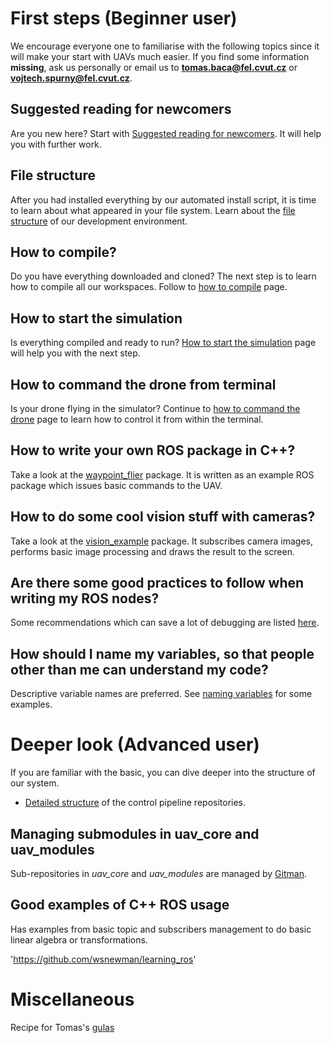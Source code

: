 # First steps (Beginner user)

We encourage everyone one to familiarise with the following topics since it will make your start with UAVs much easier.
If you find some information **missing**, ask us personally or email us to **tomas.baca@fel.cvut.cz** or **vojtech.spurny@fel.cvut.cz**.

## Suggested reading for newcomers

Are you new here? Start with [Suggested reading for newcomers](suggested-readings).
It will help you with further work.

## File structure

After you had installed everything by our automated install script, it is time to learn about what appeared in your file system.
Learn about the [file structure](file_structure) of our development environment.

## How to compile?

Do you have everything downloaded and cloned?
The next step is to learn how to compile all our workspaces.
Follow to [how to compile](how_to_compile) page.

## How to start the simulation

Is everything compiled and ready to run?
[How to start the simulation](how_to_start_simulation) page will help you with the next step.

## How to command the drone from terminal

Is your drone flying in the simulator?
Continue to [how to command the drone](commanding_the_drone) page to learn how to control it from within the terminal.

## How to write your own ROS package in C++?

Take a look at the [waypoint_flier](https://mrs.felk.cvut.cz/gitlab/uav/examples/waypoint_flier/tree/master) package. It is written as an example ROS package which issues basic commands to the UAV.

## How to do some cool vision stuff with cameras?
Take a look at the [vision_example](https://mrs.felk.cvut.cz/gitlab/uav/examples/vision_example/tree/master) package. It subscribes camera images, performs basic image processing and draws the result to the screen.

## Are there some good practices to follow when writing my ROS nodes?
Some recommendations which can save a lot of debugging are listed [here](https://mrs.felk.cvut.cz/gitlab/uav/examples/waypoint_flier#good-practices).

## How should I name my variables, so that people other than me can understand my code?
Descriptive variable names are preferred. See [naming variables](https://mrs.felk.cvut.cz/gitlab/uav/examples/waypoint_flier#naming-variables) for some examples.

# Deeper look (Advanced user)

If you are familiar with the basic, you can dive deeper into the structure of our system.

  * [Detailed structure](repositories_structure) of the control pipeline repositories.

## Managing submodules in uav_core and uav_modules

Sub-repositories in *uav_core* and *uav_modules* are managed by [Gitman](gitman).

## Good examples of C++ ROS usage
Has examples from basic topic and subscribers management to do basic linear algebra or transformations.

'https://github.com/wsnewman/learning_ros'

# Miscellaneous

Recipe for Tomas's [gulas](gulas/tomas_gulas)
